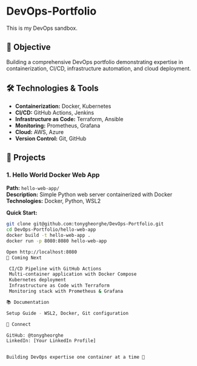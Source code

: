 # DevOps-Portfolio
This is my DevOps sandbox. 

## 🎯 Objective
Building a comprehensive DevOps portfolio demonstrating expertise in containerization, CI/CD, infrastructure automation, and cloud deployment.

## 🛠️ Technologies & Tools
- **Containerization:** Docker, Kubernetes
- **CI/CD:** GitHub Actions, Jenkins
- **Infrastructure as Code:** Terraform, Ansible
- **Monitoring:** Prometheus, Grafana
- **Cloud:** AWS, Azure
- **Version Control:** Git, GitHub

## 📁 Projects

### 1. Hello World Docker Web App
**Path:** `hello-web-app/`  
**Description:** Simple Python web server containerized with Docker  
**Technologies:** Docker, Python, WSL2

**Quick Start:**
```bash
git clone git@github.com:tonygheorghe/DevOps-Portfolio.git
cd DevOps-Portfolio/hello-web-app
docker build -t hello-web-app .
docker run -p 8080:8080 hello-web-app

Open http://localhost:8080
🔄 Coming Next

 CI/CD Pipeline with GitHub Actions
 Multi-container application with Docker Compose
 Kubernetes deployment
 Infrastructure as Code with Terraform
 Monitoring stack with Prometheus & Grafana

📚 Documentation

Setup Guide - WSL2, Docker, Git configuration

🤝 Connect

GitHub: @tonygheorghe
LinkedIn: [Your LinkedIn Profile]


Building DevOps expertise one container at a time 🚀 
